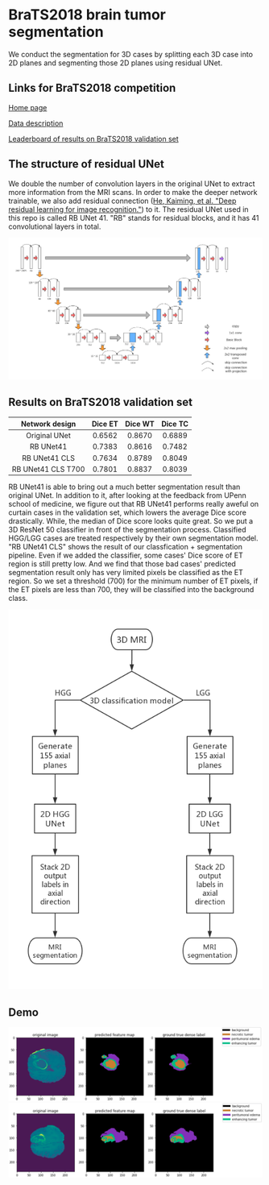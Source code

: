 # BraTS2018 brain tumor segmentation

We conduct the segmentation for 3D cases by splitting each 3D case into 2D planes and segmenting those 2D planes using residual UNet.

## Links for BraTS2018 competition

[Home page](https://www.med.upenn.edu/sbia/brats2018.html)

[Data description](https://www.med.upenn.edu/sbia/brats2018/data.html)

[Leaderboard of results on BraTS2018 validation set](https://www.cbica.upenn.edu/BraTS18/lboardValidation.html)

## The structure of residual UNet

We double the number of convolution layers in the original UNet to extract more information from the MRI scans. In order to make the deeper network trainable, we also add residual connection ([He, Kaiming, et al. "Deep residual learning for image recognition."](https://arxiv.org/abs/1512.03385)) to it. The residual UNet used in this repo is called RB UNet 41. "RB" stands for residual blocks, and it has 41 convolutional layers in total.

![Architecture of RB UNet41](/imgs/UNet_ResidualBlock_BraTS.png)

## Results on BraTS2018 validation set

| Network design    | Dice ET | Dice WT | Dice TC |
|:-----------------:|:-------:|:-------:|:-------:|
|Original UNet      |0.6562   |0.8670   |0.6889   |
|RB UNet41          |0.7383   |0.8616   |0.7482   |
|RB UNet41 CLS      |0.7634   |0.8789   |0.8049   |
|RB UNet41 CLS T700 |0.7801   |0.8837   |0.8039   |

RB UNet41 is able to bring out a much better segmentation result than original UNet. In addition to it, after looking at the feedback from UPenn school of medicine, we figure out that RB UNet41 performs really aweful on curtain cases in the validation set, which lowers the average Dice score drastically. While, the median of Dice score looks quite great. So we put a 3D ResNet 50 classifier in front of the segmentation process. Classified HGG/LGG cases are treated respectively by their own segmentation model. "RB UNet41 CLS" shows the result of our classfication + segmentation pipeline. Even if we added the classifier, some cases' Dice score of ET region is still pretty low. And we find that those bad cases' predicted segmentation result only has very limited pixels be classified as the ET region. So we set a threshold (700) for the minimum number of ET pixels, if the ET pixels are less than 700, they will be classified into the background class.

![Flowchat of the entire pipeline](/imgs/MRI_segmentation_flowchart.png)

## Demo
![Segmentation1](/imgs/UNet-ResidualBlock-Expansion_End_to_End_1_clipped.png)
![Segmentation2](/imgs/UNet-ResidualBlock-Expansion_End_to_End_2_clipped.png)